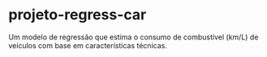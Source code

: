 # projeto-regress-car
 Um modelo de regressão que estima o consumo de combustível (km/L) de veículos com base em características técnicas.
